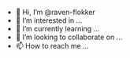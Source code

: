 - 👋 Hi, I’m @raven-flokker
- 👀 I’m interested in ...
- 🌱 I’m currently learning ...
- 💞️ I’m looking to collaborate on ...
- 📫 How to reach me ...

<!---
raven-flokker/raven-flokker is a ✨ special ✨ repository because its `README.md` (this file) appears on your GitHub profile.
You can click the Preview link to take a look at your changes.
--->
